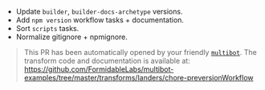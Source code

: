 * Update `builder`, `builder-docs-archetype` versions.
* Add `npm version` workflow tasks + documentation.
* Sort `scripts` tasks.
* Normalize gitignore + npmignore.

> This PR has been automatically opened by your friendly [`multibot`](https://github.com/FormidableLabs/multibot/). The transform code and documentation is available at: https://github.com/FormidableLabs/multibot-examples/tree/master/transforms/landers/chore-preversionWorkflow
